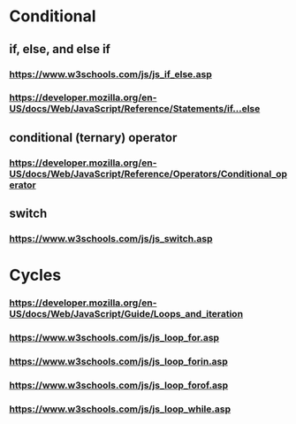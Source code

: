 # Conditional
## if, else, and else if
### https://www.w3schools.com/js/js_if_else.asp
### https://developer.mozilla.org/en-US/docs/Web/JavaScript/Reference/Statements/if...else


## conditional (ternary) operator 
### https://developer.mozilla.org/en-US/docs/Web/JavaScript/Reference/Operators/Conditional_operator

## switch
### https://www.w3schools.com/js/js_switch.asp

# Cycles
### https://developer.mozilla.org/en-US/docs/Web/JavaScript/Guide/Loops_and_iteration
### https://www.w3schools.com/js/js_loop_for.asp
### https://www.w3schools.com/js/js_loop_forin.asp
### https://www.w3schools.com/js/js_loop_forof.asp
### https://www.w3schools.com/js/js_loop_while.asp
